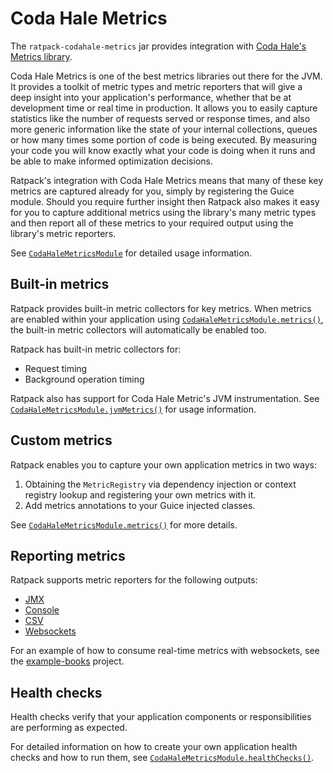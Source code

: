 # Coda Hale Metrics

The `ratpack-codahale-metrics` jar provides integration with [Coda Hale's Metrics library](http://metrics.codahale.com/).

Coda Hale Metrics is one of the best metrics libraries out there for the JVM.
It provides a toolkit of metric types and metric reporters that will give a deep insight into your application's performance, whether that be at development time or real time in production.
It allows you to easily capture statistics like the number of requests served or response times, and also more generic information like the state of your internal collections, queues or how many times some portion of code is being executed.
By measuring your code you will know exactly what your code is doing when it runs and be able to make informed optimization decisions.

Ratpack's integration with Coda Hale Metrics means that many of these key metrics are captured already for you, simply by registering the Guice module.
Should you require further insight then Ratpack also makes it easy for you to capture additional metrics using the library's many metric types and then report all of these metrics to your required output using the library's metric reporters.

See [`CodaHaleMetricsModule`](api/ratpack/codahale/metrics/CodaHaleMetricsModule.html) for detailed usage information.

## Built-in metrics

Ratpack provides built-in metric collectors for key metrics.
When metrics are enabled within your application using [`CodaHaleMetricsModule.metrics()`](api/ratpack/codahale/metrics/CodaHaleMetricsModule.html#metrics--), the built-in metric collectors will automatically be enabled too.

Ratpack has built-in metric collectors for:

* Request timing
* Background operation timing

Ratpack also has support for Coda Hale Metric's JVM instrumentation.
See [`CodaHaleMetricsModule.jvmMetrics()`](api/ratpack/codahale/metrics/CodaHaleMetricsModule.html#jvmMetrics--) for usage information.

## Custom metrics

Ratpack enables you to capture your own application metrics in two ways:

1. Obtaining the `MetricRegistry` via dependency injection or context registry lookup and registering your own metrics with it.
2. Add metrics annotations to your Guice injected classes.

See [`CodaHaleMetricsModule.metrics()`](api/ratpack/codahale/metrics/CodaHaleMetricsModule.html#metrics--) for more details.

## Reporting metrics

Ratpack supports metric reporters for the following outputs:

* [JMX](api/ratpack/codahale/metrics/CodaHaleMetricsModule.html#jmx--)
* [Console](api/ratpack/codahale/metrics/CodaHaleMetricsModule.html#console--)
* [CSV](api/ratpack/codahale/metrics/CodaHaleMetricsModule.html#csv-java.io.File-)
* [Websockets](api/ratpack/codahale/metrics/CodaHaleMetricsModule.html#websocket--)

For an example of how to consume real-time metrics with websockets, see the [example-books](https://github.com/ratpack/example-books/blob/master/src/ratpack/Ratpack.groovy) project.

## Health checks

Health checks verify that your application components or responsibilities are performing as expected.

For detailed information on how to create your own application health checks and how to run them, see [`CodaHaleMetricsModule.healthChecks()`](api/ratpack/codahale/metrics/CodaHaleMetricsModule.html#healthChecks--).